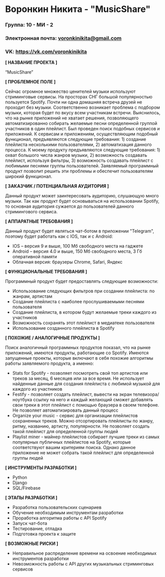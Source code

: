 # Воронкин Никита - "MusicShare"

 ### Группа: 10 - МИ - 2
 ### Электронная почта: voronkinikita@gmail.com
 ### VK: https://vk.com/voronkinikita


 **[ НАЗВАНИЕ ПРОЕКТА ]**

 “MusicShare”

 **[ ПРОБЛЕМНОЕ ПОЛЕ ]**

Сейчас огромное множество ценителей музыки используют стриминговые сервисы. На просторах СНГ большой популярностью пользуется Spotify. Почти ни одна домашняя встреча друзей не проходит без музыки. Соответственно возникает проблема с подбором музыки, которая будет по вкусу всем участникам встречи. Выяснилось, что на рынке приложений не хватает решения, позволяющего автоматизированно собирать желаемые песни определенной группой участников в один плейлист. Был проведен поиск подобных сервисов и приложений. К сервисам и приложениям, осуществляющим подобный функционал, предъявляются следующие требования: 1) создание плейлиста несколькими пользователями, 2) автоматизация данного процесса. К моему продукту предъявляются следующие требования: 1) охват большого числа жанров музыки, 2) возможность создавать плейлист, используя фильтры, 3) возможность создавать плейлист с любимыми песнями группы пользователей. Заявляемый программный продукт позволит решить эти проблемы и обеспечит пользователям широкий функционал.

 **[ ЗАКАЗЧИК / ПОТЕНЦИАЛЬНАЯ АУДИТОРИЯ ]**

Данный продукт может заинтересовать аудиторию, слушающую много музыки. Так как продукт будет основываться на использовании Spotify, то основная аудитория сужается до пользователей данного стримингового сервиса.

 **[ АППАРАТНЫЕ ТРЕБОВАНИЯ ]** 

Данный продукт будет являться чат-ботом в приложении "Telegram", поэтому будет работать как с IOS, так и с Android:

 * IOS – версия 9 и выше, 100 Мб свободного места на гаджете
 * Android – версия 4.0 и выше, 150 Мб свободного места, 3 Гб оперативной памяти
 * Облачная версия: браузеры Chrome, Safari, Яндекс

 **[ ФУНКЦИОНАЛЬНЫЕ ТРЕБОВАНИЯ ]**

Программный продукт будет предоставлять следующие возможности:

 * Использование следующих фильтров при создании плейлиста: по жанрам, артистам
 * Создание плейлиста с наиболее прослушиваемыми песнями пользователя
 * Создание плейлиста, в котором будут желаемые треки каждого из участников
 * Возможность сохранять этот плейлист в медиатеке пользователя
 * Использование созданного плейлиста в Spotify

 **[ ПОХОЖИЕ / АНАЛОГИЧНЫЕ ПРОДУКТЫ ]**

Поиск аналогичный программных продуктов показал, что на рынке приложений, имеются продукты, работающие со Spotify. Имеются запущенные проекты, которые включают в себя похожие алгоритмы работы заявляемого продукта, а именно:

 * Stats for Spotify - позволяет посмотреть свой топ артистов или треков за месяц, 6 месяцев или за все время. Не использует найденные данные для создания плейлиста с любимой музыкой для каждого из участников
 * Festify - позволяет создать плейлист, вывести на экран телевизора/ноутбука ссылку на него и каждый желающий сможет добавлять свои треки в этот плейлист с помощью браузера в своем телефоне. Не позволяет автоматизировать данный процесс
 * Organize your music - cервис для организации плейлистов сохраненных треков. Можно отсортировать плейлисты по жанру, ритму, названию, артисту, популярности. Не позволяет создать такой плейлист для определенной группы людей
 * Playlist miner - майнер плейлистов собирает лучшие треки из самых популярных публичных плейлистов на Spotify, которые соответствуют вашим критериям поиска. Однако данное приложение не может собрать такой плейлист для определенной группы людей
 
 **[ ИНСТРУМЕНТЫ РАЗРАБОТКИ ]**

 *	Python
 * Django
 * SQL/Firebase

 **[ ЭТАПЫ РАЗРАБОТКИ ]**

 *	Разработка пользовательских сценариев
 * Обучение необходимым инструментам разработки
 * Проработка алгоритма работы с API Spotify
 * Запуск чат-бота
 *	Тестирование, отладка
 *	Подготовка проекта к защите

 **[ ВОЗМОЖНЫЕ РИСКИ ]**
 
 *	Неправильное распределение времени на освоение необходимых инструментов разработки
 * Невозможность работы с API других музыкальных стриминговых сервисов
